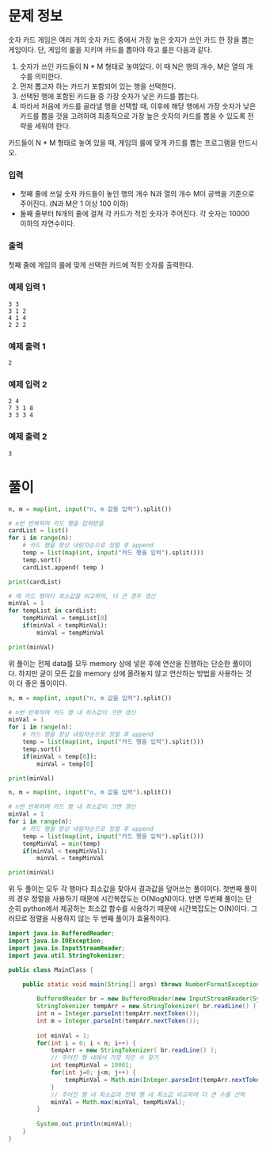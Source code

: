 # 문제 정보

숫자 카드 게임은 여러 개의 숫자 카드 중에서 가장 높은 숫자가 쓰인 카드 한 장을 뽑는 게임이다. 단, 게임의 룰을 지키며 카드를 뽑아야 하고 룰은 다음과 같다.

1. 숫자가 쓰인 카드들이 N * M 형태로 놓여있다. 이 때 N은 행의 개수, M은 열의 개수를 의미한다.
2. 먼저 뽑고자 하는 카드가 포함되어 있는 행을 선택한다.
3. 선택된 행에 포함된 카드들 중 가장 숫자가 낮은 카드를 뽑는다.
4. 따라서 처음에 카드를 골라낼 행을 선택할 때, 이후에 해당 행에서 가장 숫자가 낮은 카드를 뽑을 것을 고려하여 최종적으로 가장 높은 숫자의 카드를 뽑을 수 있도록 전략을 세워야 한다.

카드들이 N * M 형태로 놓여 있을 때, 게임의 룰에 맞게 카드를 뽑는 프로그램을 만드시오.

### 입력

- 첫째 줄에 쓰일 숫자 카드들이 놓인 행의 개수 N과 열의 개수 M이 공백을 기준으로 주어진다. (N과 M은 1 이상 100 이하)
- 둘째 줄부터 N개의 줄에 걸쳐 각 카드가 적힌 숫자가 주어진다. 각 숫자는 10000 이하의 자연수이다.

### 출력

첫째 줄에 게임의 룰에 맞게 선택한 카드에 적힌 숫자를 출력한다.

### 예제 입력 1

```
3 3
3 1 2
4 1 4
2 2 2
```

### 예제 출력 1

```
2
```

### 예제 입력 2

```
2 4
7 3 1 8
3 3 3 4
```

### 예제 출력 2

```
3
```

# 풀이

```python
n, m = map(int, input("n, m 값을 입력").split())

# n번 반복하며 카드 행을 입력받음
cardList = list()
for i in range(n):
    # 카드 행을 항상 내림차순으로 정렬 후 append
    temp = list(map(int, input("카드 행을 입력").split()))
    temp.sort()
    cardList.append( temp ) 

print(cardList)

# 매 카드 행마다 최소값을 비교하여, 더 큰 경우 갱신
minVal = 1
for tempList in cardList:
    tempMinVal = tempList[0] 
    if(minVal < tempMinVal):
        minVal = tempMinVal

print(minVal)
```

위 풀이는 전체 data를 모두 memory 상에 넣은 후에 연산을 진행하는 단순한 풀이이다. 하지만 굳이 모든 값을 memory 상에 올려놓지 않고 연산하는 방법을 사용하는 것이 더 좋은 풀이이다.

```python
n, m = map(int, input("n, m 값을 입력").split())

# n번 반복하며 카드 행 내 최소값이 크면 갱신
minVal = 1
for i in range(n):
    # 카드 행을 항상 내림차순으로 정렬 후 append
    temp = list(map(int, input("카드 행을 입력").split()))
    temp.sort()
    if(minVal < temp[0]):
        minVal = temp[0]

print(minVal)
```

```python
n, m = map(int, input("n, m 값을 입력").split())

# n번 반복하며 카드 행 내 최소값이 크면 갱신
minVal = 1
for i in range(n):
    # 카드 행을 항상 내림차순으로 정렬 후 append
    temp = list(map(int, input("카드 행을 입력").split()))
    tempMinVal = min(temp)
    if(minVal < tempMinVal):
        minVal = tempMinVal

print(minVal)
```

위 두 풀이는 모두 각 행마다 최소값을 찾아서 결과값을 덮어쓰는 풀이이다. 첫번째 풀이의 경우 정렬을 사용하기 때문에 시간복잡도는 O(NlogN)이다. 반면 두번째 풀이는 단순히 python에서 제공하는 최소값 함수를 사용하기 때문에 시간복잡도는 O(N)이다. 그러므로 정렬을 사용하지 않는 두 번째 풀이가 효율적이다.

```java
import java.io.BufferedReader;
import java.io.IOException;
import java.io.InputStreamReader;
import java.util.StringTokenizer;

public class MainClass {

	public static void main(String[] args) throws NumberFormatException, IOException {
		
		BufferedReader br = new BufferedReader(new InputStreamReader(System.in));  // BufferedReader은 항상 문자 stream만 읽을 수 있음
		StringTokenizer tempArr = new StringTokenizer( br.readLine() );  // 공백을 기준으로 문자열 token 생성 (default가 공백임)
		int n = Integer.parseInt(tempArr.nextToken());
		int m = Integer.parseInt(tempArr.nextToken());
		
		int minVal = 1;
		for(int i = 0; i < n; i++) {
			tempArr = new StringTokenizer( br.readLine() );
			// 주어진 행 내에서 가장 작은 수 찾기
			int tempMinVal = 10001;
			for(int j=0; j<m; j++) {
				tempMinVal = Math.min(Integer.parseInt(tempArr.nextToken()), tempMinVal);
			}
			// 주어진 행 내 최소값과 전체 행 내 최소값 비교하여 더 큰 수를 선택
			minVal = Math.max(minVal, tempMinVal);
		}
		
		System.out.println(minVal);
	}
}
```